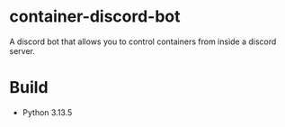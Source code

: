 # container-discord-bot
A discord bot that allows you to control containers from inside a discord server.

# Build
- Python 3.13.5